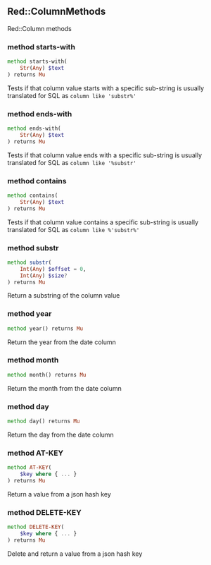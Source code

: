 Red::ColumnMethods
------------------



Red::Column methods

### method starts-with

```raku
method starts-with(
    Str(Any) $text
) returns Mu
```

Tests if that column value starts with a specific sub-string is usually translated for SQL as `column like 'substr%'`

### method ends-with

```raku
method ends-with(
    Str(Any) $text
) returns Mu
```

Tests if that column value ends with a specific sub-string is usually translated for SQL as `column like '%substr'`

### method contains

```raku
method contains(
    Str(Any) $text
) returns Mu
```

Tests if that column value contains a specific sub-string is usually translated for SQL as `column like %'substr%'`

### method substr

```raku
method substr(
    Int(Any) $offset = 0,
    Int(Any) $size?
) returns Mu
```

Return a substring of the column value

### method year

```raku
method year() returns Mu
```

Return the year from the date column

### method month

```raku
method month() returns Mu
```

Return the month from the date column

### method day

```raku
method day() returns Mu
```

Return the day from the date column

### method AT-KEY

```raku
method AT-KEY(
    $key where { ... }
) returns Mu
```

Return a value from a json hash key

### method DELETE-KEY

```raku
method DELETE-KEY(
    $key where { ... }
) returns Mu
```

Delete and return a value from a json hash key

